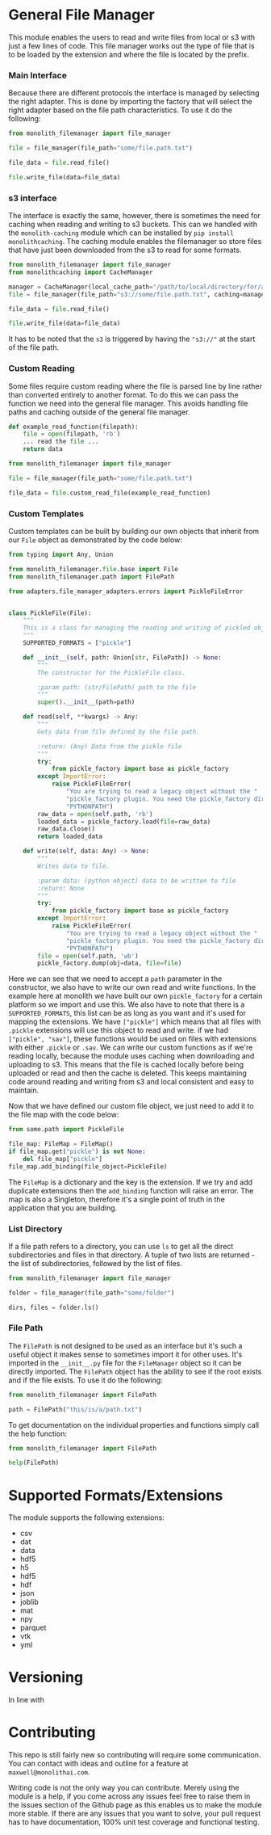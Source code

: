 # General File Manager
This module enables the users to read and write files from local or s3 with just a few 
lines of code. This file manager works out the type of file that is to be loaded by the 
extension and where the file is located by the prefix.


### Main Interface
Because there are different protocols the interface is managed by selecting the right adapter. This is 
done by importing the factory that will select the right adapter based on the file path characteristics.
To use it do the following:

```python
from monolith_filemanager import file_manager

file = file_manager(file_path="some/file.path.txt")

file_data = file.read_file()

file.write_file(data=file_data)
``` 

### s3 interface
The interface is exactly the same, however, there is sometimes the need for caching when reading and writing to 
s3 buckets. This can we handled with the ```monolith-caching``` module which can be installed
by ```pip install monolithcaching```. The caching module enables the filemanager so store files 
that have just been downloaded from the s3 to read for some formats.

```python
from monolith_filemanager import file_manager
from monolithcaching import CacheManager

manager = CacheManager(local_cache_path="/path/to/local/directory/for/all/caches")
file = file_manager(file_path="s3://some/file.path.txt", caching=manager)

file_data = file.read_file()

file.write_file(data=file_data)
``` 
It has to be noted that the ```s3``` is triggered by having the ```"s3://"``` at the start of the 
file path.

### Custom Reading
Some files require custom reading where the file is parsed line by line rather than converted entirely to another format. 
To do this we can pass the function we need into the general file manager. 
This avoids handling file paths and caching outside of the general file manager. 

```python
def example_read_function(filepath):
    file = open(filepath, 'rb')
    ... read the file ... 
    return data

from monolith_filemanager import file_manager

file = file_manager(file_path="some/file.path.txt")

file_data = file.custom_read_file(example_read_function)
```
### Custom Templates
Custom templates can be built by building our own objects that inherit from our ```File``` object as demonstrated by the 
code below:

```python
from typing import Any, Union

from monolith_filemanager.file.base import File
from monolith_filemanager.path import FilePath

from adapters.file_manager_adapters.errors import PickleFileError


class PickleFile(File):
    """
    This is a class for managing the reading and writing of pickled objects.
    """
    SUPPORTED_FORMATS = ["pickle"]

    def __init__(self, path: Union[str, FilePath]) -> None:
        """
        The constructor for the PickleFile class.

        :param path: (str/FilePath) path to the file
        """
        super().__init__(path=path)

    def read(self, **kwargs) -> Any:
        """
        Gets data from file defined by the file path.

        :return: (Any) Data from the pickle file
        """
        try:
            from pickle_factory import base as pickle_factory
        except ImportError:
            raise PickleFileError(
                "You are trying to read a legacy object without the "
                "pickle_factory plugin. You need the pickle_factory directory in your "
                "PYTHONPATH")
        raw_data = open(self.path, 'rb')
        loaded_data = pickle_factory.load(file=raw_data)
        raw_data.close()
        return loaded_data

    def write(self, data: Any) -> None:
        """
        Writes data to file.

        :param data: (python object) data to be written to file
        :return: None
        """
        try:
            from pickle_factory import base as pickle_factory
        except ImportError:
            raise PickleFileError(
                "You are trying to read a legacy object without the "
                "pickle_factory plugin. You need the pickle_factory directory in your "
                "PYTHONPATH")
        file = open(self.path, 'wb')
        pickle_factory.dump(obj=data, file=file)
```
Here we can see that we need to accept a ```path``` parameter in the constructor, we also have to write our own read and 
write functions. In the example here at monolith we have built our own ```pickle_factory``` for a certain platform so we 
import and use this. We also have to note that there is a ```SUPPORTED_FORMATS```, this list can be as long as you want and 
it's used for mapping the extensions. We have ```["pickle"]``` which means that all files with ```.pickle``` extensions 
will use this object to read and write. if we had ```["pickle", "sav"]```, these functions would be used on files with extensions with either ```.pickle``` or ```.sav```. We can write our custom functions as if we're reading locally, because the module uses
caching when downloading and uploading to s3. This means that the file is cached locally before being uploaded or read and then 
the cache is deleted. This keeps maintaining code around reading and writing from s3 and local consistent and easy to maintain.

Now that we have defined our custom file object, we just need to add it to the file map with the code below:

```python
from some.path import PickleFile

file_map: FileMap = FileMap()
if file_map.get("pickle") is not None:
    del file_map["pickle"]
file_map.add_binding(file_object=PickleFile)
```
The ```FileMap``` is a dictionary and the key is the extension. If we try and add duplicate extensions then the ```add_binding```
function will raise an error. The map is also a Singleton, therefore it's a single point of truth in the application that you 
are building. 


### List Directory
If a file path refers to a directory, you can use `ls` to get all the direct subdirectories and files in that directory.
A tuple of two lists are returned - the list of subdirectories, followed by the list of files.

```python
from monolith_filemanager import file_manager

folder = file_manager(file_path="some/folder")

dirs, files = folder.ls()
```

### File Path
The ```FilePath``` is not designed to be used as an interface but it's such a useful object it makes sense
to sometimes import it for other uses. It's imported in the ```__init__.py``` file for the ```FileManager```
object so it can be directly imported. The ```FilePath``` object has the ability to see if the root exists 
and if the file exists. To use it do the following:

```python
from monolith_filemanager import FilePath

path = FilePath("this/is/a/path.txt")
```
To get documentation on the individual properties and functions simply call the help function:

```python
from monolith_filemanager import FilePath

help(FilePath)
```
 
# Supported Formats/Extensions
The module supports the following extensions:

- csv
- dat
- data
- hdf5
- h5
- hdf5
- hdf
- json
- joblib
- mat
- npy
- parquet
- vtk
- yml

# Versioning
In line with 

# Contributing 
This repo is still fairly new so contributing will require some communication. 
You can contact with ideas and outline for a feature at ```maxwell@monolithai.com```.

Writing code is not the only way you can contribute. Merely using the module is a help, if you come across any issues 
feel free to raise them in the issues section of the Github page as this enables us to make the module more stable.
If there are any issues that you want to solve, your pull request has to have documentation, 100% unit test coverage 
and functional testing. 
